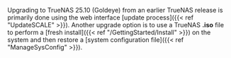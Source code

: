 &NewLine;

Upgrading to TrueNAS 25.10 (Goldeye) from an earlier TrueNAS release is primarily done using the web interface [update process]({{< ref "UpdateSCALE" >}}).
Another upgrade option is to use a TrueNAS **.iso** file to perform a [fresh install]({{< ref "/GettingStarted/Install" >}}) on the system and then restore a [system configuration file]({{< ref "ManageSysConfig" >}}).
